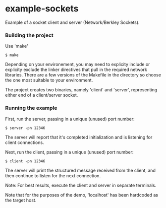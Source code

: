 # example-sockets
Example of a socket client and server (Network/Berkley Sockets). 


### Building the project
Use 'make'

    $ make

Depending on your environement, you may need to explicity include or explicity exclude the linker directives that pull in the required network libraries. There are a few versions of the Makefile in the directory so choose the one most suitable to your environment. 

The project creates two binaries, namely 'client' and 'server', representing either end of a client/server socket.

### Running the example
First, run the server, passing in a unique (unused) port number:

    $ server -pn 12346
    
The server will report that it's completed initialization and is listening for client connections.
    
Next, run the client, passing in a unique (unused) port number:

    $ client -pn 12346

The server will print the structured message received from the client, and then continue to listen for the next connection. 

Note: For best results, execute the client and server in separate terminals. 

Note that for the purposes of the demo, 'localhost' has been hardcoded as the target host. 
 
